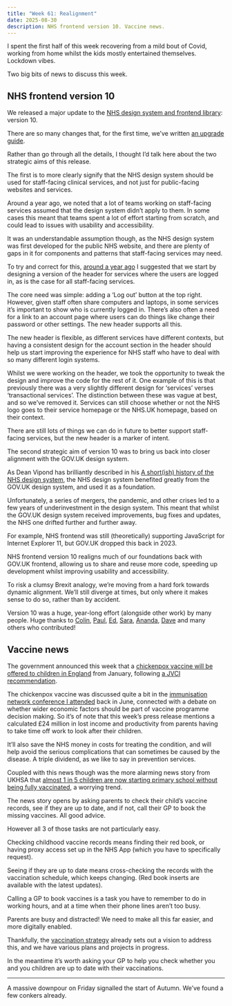 ```yaml
---
title: "Week 61: Realignment"
date: 2025-08-30
description: NHS frontend version 10. Vaccine news.
---
```


I spent the first half of this week recovering from a mild bout of Covid, working from home whilst the kids mostly entertained themselves. Lockdown vibes.

Two big bits of news to discuss this week.

## NHS frontend version 10

We released a major update to the [NHS design system and frontend library](https://service-manual.nhs.uk): version 10.

There are so many changes that, for the first time, we’ve written [an upgrade guide](https://service-manual.nhs.uk/design-system/guides/updating-to-v10).

Rather than go through all the details, I thought I’d talk here about the two strategic aims of this release.

The first is to more clearly signify that the NHS design system should be used for staff-facing clinical services, and not just for public-facing websites and services.

Around a year ago, we noted that a lot of teams working on staff-facing services assumed that the design system didn’t apply to them. In some cases this meant that teams spent a lot of effort starting from scratch, and could lead to issues with usability and accessibility.

It was an understandable assumption though, as the NHS design system was first developed for the public NHS website, and there are plenty of gaps in it for components and patterns that staff-facing services may need.

To try and correct for this, [around a year ago](/posts/week-8-recovery/) I suggested that we start by designing a version of the header for services where the users are logged in, as is the case for all staff-facing services.

The core need was simple: adding a ‘Log out’ button at the top right. However, given staff often share computers and laptops, in some services it’s important to show who is currently logged in. There’s also often a need for a link to an account page where users can do things like change their password or other settings. The new header supports all this.

The new header is flexible, as different services have different contexts, but having a consistent design for the account section in the header should help us start improving the experience for NHS staff who have to deal with so many different login systems.

Whilst we were working on the header, we took the opportunity to tweak the design and improve the code for the rest of it. One example of this is that previously there was a very slightly different design for ‘services’ verses ‘transactional services’. The distinction between these was vague at best, and so we’ve removed it. Services can still choose whether or not the NHS logo goes to their service homepage or the NHS.UK homepage, based on their context.

There are still lots of things we can do in future to better support staff-facing services, but the new header is a marker of intent.

The second strategic aim of version 10 was to bring us back into closer alignment with the GOV.UK design system.

As Dean Vipond has brilliantly described in his [A short(ish) history of the NHS design system](https://deanvipond.medium.com/a-short-ish-history-of-the-nhs-design-system-part-1-2016-a-website-a-brand-and-a-handful-of-9fdb172e77bb), the NHS design system benefited greatly from the GOV.UK design system, and used it as a foundation.

Unfortunately, a series of mergers, the pandemic, and other crises led to a few years of underinvestment in the design system. This meant that whilst the GOV.UK design system received improvements, bug fixes and updates, the NHS one drifted further and further away.

For example, NHS frontend was still (theoretically) supporting JavaScript for Internet Explorer 11, but GOV.UK dropped this back in 2023.

NHS frontend version 10 realigns much of our foundations back with GOV.UK frontend, allowing us to share and reuse more code, speeding up development whilst improving usability and accessibility.

To risk a clumsy Brexit analogy, we’re moving from a hard fork towards dynamic alignment. We’ll still diverge at times, but only where it makes sense to do so, rather than by accident.

Version 10 was a huge, year-long effort (alongside other work) by many people. Huge thanks to [Colin](https://colinr.com), [Paul](https://paulrobertlloyd.com), [Ed](https://www.edwardhorsford.com), [Sara](https://digital.nhs.uk/people/blog-authors/sara-wilcox), [Ananda](https://www.linkedin.com/in/ananda-maryon-27331286/), [Dave](https://www.linkedin.com/in/david-hunter-438262145/) and many others who contributed!

## Vaccine news

The government announced this week that a [chickenpox vaccine will be offered to children in England](https://www.gov.uk/government/news/free-chickenpox-vaccination-offered-for-first-time-to-children) from January, following [a JVCI recommendation](https://www.gov.uk/government/publications/childhood-varicella-vaccination-programme-jcvi-advice-14-november-2023/jcvi-statement-on-a-childhood-varicella-chickenpox-vaccination-programme).

The chickenpox vaccine was discussed quite a bit in the [immunisation network conference I attended](/posts/week-54-live-long-and-prosper/) back in June, connected with a debate on whether wider economic factors should be part of vaccine programme decision making. So it’s of note that this week’s press release mentions a calculated £24 million in lost income and productivity from parents having to take time off work to look after their children.

It’ll also save the NHS money in costs for treating the condition, and will help avoid the serious complications that can sometimes be caused by the disease. A triple dividend, as we like to say in prevention services.

Coupled with this news though was the more alarming news story from UKHSA that [almost 1 in 5 children are now starting primary school without being fully vaccinated](https://www.gov.uk/government/news/almost-1-in-5-children-starting-primary-school-are-not-fully-protected-against-several-serious-diseases), a worrying trend.

The news story opens by asking parents to check their child’s vaccine records, see if they are up to date, and if not, call their GP to book the missing vaccines. All good advice.

However all 3 of those tasks are not particularly easy.

Checking childhood vaccine records means finding their red book, or having proxy access set up in the NHS App (which you have to specifically request).

Seeing if they are up to date means cross-checking the records with the vaccination schedule, which keeps changing. (Red book inserts are available with the latest updates).

Calling a GP to book vaccines is a task you have to remember to do in working hours, and at a time when their phone lines aren’t too busy.

Parents are busy and distracted! We need to make all this far easier, and more digitally enabled.

Thankfully, the [vaccination strategy](https://www.england.nhs.uk/long-read/nhs-vaccination-strategy/) already sets out a vision to address this, and we have various plans and projects in progress.

In the meantime it’s worth asking your GP to help you check whether you and you children are up to date with their vaccinations.

---

A massive downpour on Friday signalled the start of Autumn. We’ve found a few conkers already.
